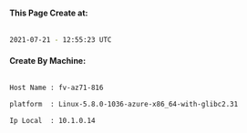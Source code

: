 
   
#### This Page Create at:

```bash

2021-07-21 - 12:55:23 UTC

```

#### Create By Machine:

```bash

Host Name : fv-az71-816

platform  : Linux-5.8.0-1036-azure-x86_64-with-glibc2.31

Ip Local  : 10.1.0.14

```


